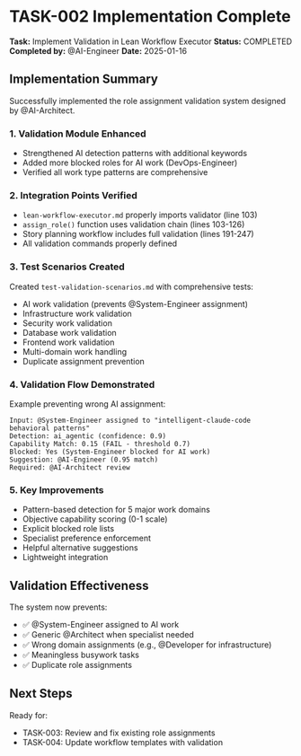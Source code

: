 # TASK-002 Implementation Complete

**Task:** Implement Validation in Lean Workflow Executor
**Status:** COMPLETED
**Completed by:** @AI-Engineer
**Date:** 2025-01-16

## Implementation Summary

Successfully implemented the role assignment validation system designed by @AI-Architect.

### 1. Validation Module Enhanced
- Strengthened AI detection patterns with additional keywords
- Added more blocked roles for AI work (DevOps-Engineer)
- Verified all work type patterns are comprehensive

### 2. Integration Points Verified
- `lean-workflow-executor.md` properly imports validator (line 103)
- `assign_role()` function uses validation chain (lines 103-126)
- Story planning workflow includes full validation (lines 191-247)
- All validation commands properly defined

### 3. Test Scenarios Created
Created `test-validation-scenarios.md` with comprehensive tests:
- AI work validation (prevents @System-Engineer assignment)
- Infrastructure work validation
- Security work validation  
- Database work validation
- Frontend work validation
- Multi-domain work handling
- Duplicate assignment prevention

### 4. Validation Flow Demonstrated
Example preventing wrong AI assignment:
```
Input: @System-Engineer assigned to "intelligent-claude-code behavioral patterns"
Detection: ai_agentic (confidence: 0.9)
Capability Match: 0.15 (FAIL - threshold 0.7)
Blocked: Yes (System-Engineer blocked for AI work)
Suggestion: @AI-Engineer (0.95 match)
Required: @AI-Architect review
```

### 5. Key Improvements
- Pattern-based detection for 5 major work domains
- Objective capability scoring (0-1 scale)
- Explicit blocked role lists
- Specialist preference enforcement
- Helpful alternative suggestions
- Lightweight integration

## Validation Effectiveness

The system now prevents:
- ✅ @System-Engineer assigned to AI work
- ✅ Generic @Architect when specialist needed
- ✅ Wrong domain assignments (e.g., @Developer for infrastructure)
- ✅ Meaningless busywork tasks
- ✅ Duplicate role assignments

## Next Steps

Ready for:
- TASK-003: Review and fix existing role assignments
- TASK-004: Update workflow templates with validation